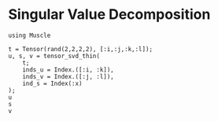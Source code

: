 # Singular Value Decomposition

```@setup example
using Muscle
```

```@repl example
t = Tensor(rand(2,2,2,2), [:i,:j,:k,:l]);
u, s, v = tensor_svd_thin(
    t;
    inds_u = Index.([:i, :k]),
    inds_v = Index.([:j, :l]),
    ind_s = Index(:x)
);
u
s
v
```
